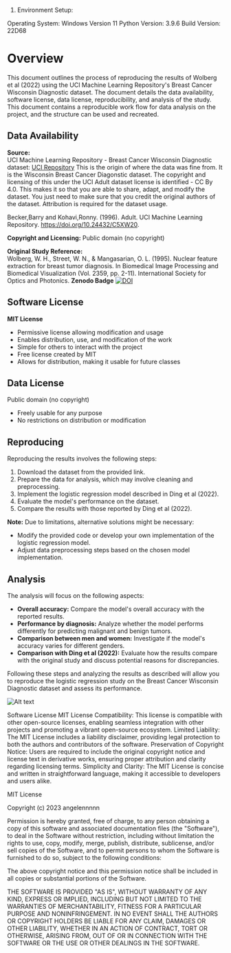 1. Environment Setup:

Operating System: Windows Version 11
Python Version: 3.9.6
Build Version: 22D68
# Overview

This document outlines the process of reproducing the results of Wolberg et al (2022) using the UCI Machine Learning Repository's Breast Cancer Wisconsin Diagnostic dataset. The document details the data availability, software license, data license, reproducibility, and analysis of the study. This document contains a reproducible work flow for data analysis on the project, and the structure can be used and recreated. 

## Data Availability

**Source:**  
UCI Machine Learning Repository - Breast Cancer Wisconsin Diagnostic dataset: [UCI Repository](https://archive.ics.uci.edu/dataset/17/breast+cancer+wisconsin+diagnostic)
This is the origin of where the data was fine from. It is the Wisconsin Breast Cancer Diagonstic dataset. The copyright and licensing of this under the UCI Adult dataset license is identified - CC By 4.0. This makes it so that you are able to share, adapt, and modify the dataset. You just need to make sure that you credit the original authors of the dataset. Attribution is required for the dataset usage. 

Becker,Barry and Kohavi,Ronny. (1996). Adult. UCI Machine Learning Repository. https://doi.org/10.24432/C5XW20.

**Copyright and Licensing:** Public domain (no copyright)

**Original Study Reference:**  
Wolberg, W. H., Street, W. N., & Mangasarian, O. L. (1995). Nuclear feature extraction for breast tumor diagnosis. In Biomedical Image Processing and Biomedical Visualization (Vol. 2359, pp. 2-11). International Society for Optics and Photonics.
**Zenodo Badge**
[![DOI](https://zenodo.org/badge/DOI/10.5281/zenodo.10312729.svg)](https://doi.org/10.5281/zenodo.10312729)
## Software License

**MIT License**

- Permissive license allowing modification and usage
- Enables distribution, use, and modification of the work
- Simple for others to interact with the project
- Free license created by MIT
- Allows for distribution, making it usable for future classes

## Data License

Public domain (no copyright)

- Freely usable for any purpose
- No restrictions on distribution or modification

## Reproducing

Reproducing the results involves the following steps:

1. Download the dataset from the provided link.
2. Prepare the data for analysis, which may involve cleaning and preprocessing.
3. Implement the logistic regression model described in Ding et al (2022).
4. Evaluate the model's performance on the dataset.
5. Compare the results with those reported by Ding et al (2022).

**Note:** Due to limitations, alternative solutions might be necessary:

- Modify the provided code or develop your own implementation of the logistic regression model.
- Adjust data preprocessing steps based on the chosen model implementation.

## Analysis

The analysis will focus on the following aspects:

- **Overall accuracy:** Compare the model's overall accuracy with the reported results.
- **Performance by diagnosis:** Analyze whether the model performs differently for predicting malignant and benign tumors.
- **Comparison between men and women:** Investigate if the model's accuracy varies for different genders.
- **Comparison with Ding et al (2022):** Evaluate how the results compare with the original study and discuss potential reasons for discrepancies.

Following these steps and analyzing the results as described will allow you to reproduce the logistic regression study on the Breast Cancer Wisconsin Diagnostic dataset and assess its performance.

![Alt text](../data/imageworkflow.png)

Software License
MIT License Compatibility: This license is compatible with other open-source licenses, enabling seamless integration with other projects and promoting a vibrant open-source ecosystem. Limited Liability: The MIT License includes a liability disclaimer, providing legal protection to both the authors and contributors of the software. Preservation of Copyright Notice: Users are required to include the original copyright notice and license text in derivative works, ensuring proper attribution and clarity regarding licensing terms. Simplicity and Clarity: The MIT License is concise and written in straightforward language, making it accessible to developers and users alike. 

MIT License

Copyright (c) 2023 angelennnnn

Permission is hereby granted, free of charge, to any person obtaining a copy
of this software and associated documentation files (the "Software"), to deal
in the Software without restriction, including without limitation the rights
to use, copy, modify, merge, publish, distribute, sublicense, and/or sell
copies of the Software, and to permit persons to whom the Software is
furnished to do so, subject to the following conditions:

The above copyright notice and this permission notice shall be included in all
copies or substantial portions of the Software.

THE SOFTWARE IS PROVIDED "AS IS", WITHOUT WARRANTY OF ANY KIND, EXPRESS OR
IMPLIED, INCLUDING BUT NOT LIMITED TO THE WARRANTIES OF MERCHANTABILITY,
FITNESS FOR A PARTICULAR PURPOSE AND NONINFRINGEMENT. IN NO EVENT SHALL THE
AUTHORS OR COPYRIGHT HOLDERS BE LIABLE FOR ANY CLAIM, DAMAGES OR OTHER
LIABILITY, WHETHER IN AN ACTION OF CONTRACT, TORT OR OTHERWISE, ARISING FROM,
OUT OF OR IN CONNECTION WITH THE SOFTWARE OR THE USE OR OTHER DEALINGS IN THE
SOFTWARE.
